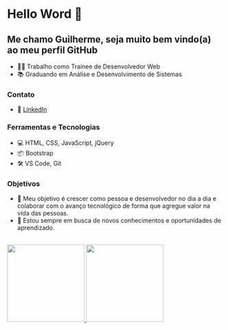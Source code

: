 # Hello Word 👋
## Me chamo Guilherme, seja muito bem vindo(a) ao meu perfil GitHub 

- 👨‍💻 Trabalho como Trainee de Desenvolvedor Web
- 📚 Graduando em Análise e Desenvolvimento de Sistemas

### Contato
- <a target="_blank">🔗 [LinkedIn](https://www.linkedin.com/in/guilherme-barross/)</a>

### Ferramentas e Tecnologias

- 💻 HTML, CSS, JavaScript, jQuery
- 📦 Bootstrap
- 🛠️ VS Code, Git


### Objetivos

- 🚀 Meu objetivo é crescer como pessoa e desenvolvedor no dia a dia e colaborar com o avanço tecnológico de forma que agregue valor na vida das pessoas.
- 🌱 Estou sempre em busca de novos conhecimentos e oportunidades de aprendizado.
<br><br>


<div>
<a href="https://github.com/guibarross">
<img loading="lazy" height="180em" src="https://github-readme-stats.vercel.app/api/top-langs/?username=guibarross&layout=compact&langs_count=7&theme=dracula"/>
<img loading="lazy" height="180em" src="https://github-readme-stats.vercel.app/api?username=guibarross&show_icons=true&theme=dracula&include_all_commits=true&count_private=true"/>
</div>

<!--
### Projetos Recentes

- [Projeto 1](link-do-projeto-1): Descreva aqui um projeto recente que você tenha concluído ou esteja trabalhando.
- [Projeto 2](link-do-projeto-2): Outro exemplo de projeto relevante.
- [Projeto 3](link-do-projeto-3): Mais um projeto incrível!

-->
  

